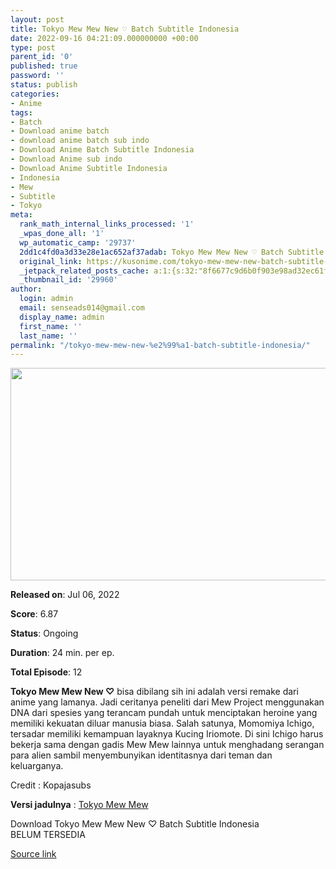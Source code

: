 ```yaml
---
layout: post
title: Tokyo Mew Mew New ♡ Batch Subtitle Indonesia
date: 2022-09-16 04:21:09.000000000 +00:00
type: post
parent_id: '0'
published: true
password: ''
status: publish
categories:
- Anime
tags:
- Batch
- Download anime batch
- download anime batch sub indo
- Download Anime Batch Subtitle Indonesia
- Download Anime sub indo
- Download Anime Subtitle Indonesia
- Indonesia
- Mew
- Subtitle
- Tokyo
meta:
  rank_math_internal_links_processed: '1'
  _wpas_done_all: '1'
  wp_automatic_camp: '29737'
  2dd1c4fd0a3d33e28e1ac652af37adab: Tokyo Mew Mew New ♡ Batch Subtitle Indonesia
  original_link: https://kusonime.com/tokyo-mew-mew-new-batch-subtitle-indonesia/
  _jetpack_related_posts_cache: a:1:{s:32:"8f6677c9d6b0f903e98ad32ec61f8deb";a:2:{s:7:"expires";i:1663345289;s:7:"payload";a:3:{i:0;a:1:{s:2:"id";i:28862;}i:1;a:1:{s:2:"id";i:28161;}i:2;a:1:{s:2:"id";i:28159;}}}}
  _thumbnail_id: '29960'
author:
  login: admin
  email: senseads014@gmail.com
  display_name: admin
  first_name: ''
  last_name: ''
permalink: "/tokyo-mew-mew-new-%e2%99%a1-batch-subtitle-indonesia/"
---
```

<p><img width="604" height="340" src="{{ site.baseurl }}/assets/2022/09/Tokyo-Mew-Mew-New-%E2%99%A1-604x340.jpg" class="attachment-thumb-large size-thumb-large wp-post-image" alt="" loading="lazy" title="Tokyo Mew Mew New ♡ Batch Subtitle Indonesia" srcset="https://kusonime.com/wp-content/uploads/2022/08/Tokyo-Mew-Mew-New-♡-604x340.jpg 604w, https://kusonime.com/wp-content/uploads/2022/08/Tokyo-Mew-Mew-New-♡-300x169.jpg 300w, https://kusonime.com/wp-content/uploads/2022/08/Tokyo-Mew-Mew-New-♡-768x432.jpg 768w, https://kusonime.com/wp-content/uploads/2022/08/Tokyo-Mew-Mew-New-♡-520x293.jpg 520w, https://kusonime.com/wp-content/uploads/2022/08/Tokyo-Mew-Mew-New-♡.jpg 1000w" sizes="(max-width: 604px) 100vw, 604px" />
<p><b>Released on</b>: Jul 06, 2022</p>
<p>
<p><b>Score</b>: 6.87</p>
<p>
<p><b>Status</b>: Ongoing</p>
<p>
<p><b>Duration</b>: 24 min. per ep.</p>
<p>
<p><b>Total Episode</b>: 12</p>
<p>
<p><strong>Tokyo Mew Mew New ♡</strong> bisa dibilang sih ini adalah versi remake dari anime yang lamanya. Jadi ceritanya peneliti dari Mew Project menggunakan DNA dari spesies yang terancam pundah untuk menciptakan heroine yang memiliki kekuatan diluar manusia biasa. Salah satunya, Momomiya Ichigo, tersadar memiliki kemampuan layaknya Kucing Iriomote. Di sini Ichigo harus bekerja sama dengan gadis Mew Mew lainnya untuk menghadang serangan para alien sambil menyembunyikan identitasnya dari teman dan keluarganya.</p>
<p>
<p>Credit : Kopajasubs</p>
<p>
<p><strong>Versi jadulnya</strong> : <a href="https://kusonime.com/tokyo-mew-mew-batch-subtitle-indonesia/" target="_blank" rel="noopener">Tokyo Mew Mew</a></p>
<p>
<div class="smokeddl">
<div class="smokettl">Download Tokyo Mew Mew New ♡ Batch Subtitle Indonesia</div>
<div class="smokeurl">BELUM TERSEDIA</div>
</div>
<p><a href="https://kusonime.com/tokyo-mew-mew-new-batch-subtitle-indonesia/">Source link </a></p>
